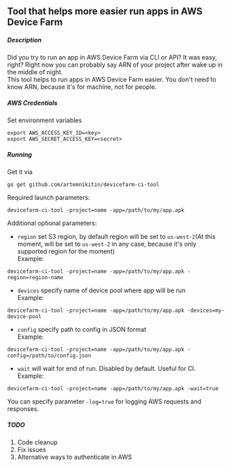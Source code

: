 ## Tool that helps more easier run apps in AWS Device Farm

##### Description
Did you try to run an app in AWS Device Farm via CLI or API? It was easy, right? Right now you can probably say ARN of your project after wake up in the middle of night.    
This tool helps to run apps in AWS Device Farm easier. You don't need to know ARN, because it's for machine, not for people.

##### AWS Credentials

Set environment variables     
```
export AWS_ACCESS_KEY_ID=<key>    
export AWS_SECRET_ACCESS_KEY=<secret>
```     

##### Running
Get it via    
``` 
go get github.com/artemnikitin/devicefarm-ci-tool 
``` 
   
Required launch parameters:   
```
devicefarm-ci-tool -project=name -app=/path/to/my/app.apk
```

Additional optional parameters:   
- ```region``` set S3 region, by default region will be set to ```us-west-2```(At this moment, will be set to ```us-west-2``` in any case, because it's only supported region for the moment)          
Example:    
``` 
devicefarm-ci-tool -project=name -app=/path/to/my/app.apk -region=region-name 
```    
- ```devices``` specify name of device pool where app will be run      
Example:   
``` 
devicefarm-ci-tool -project=name -app=/path/to/my/app.apk -devices=my-device-pool
```   
- ```config``` specify path to config in JSON format      
Example:   
``` 
devicefarm-ci-tool -project=name -app=/path/to/my/app.apk -config=/path/to/config.json
```   
- ```wait``` will wait for end of run. Disabled by default. Useful for CI.     
Example:   
``` 
devicefarm-ci-tool -project=name -app=/path/to/my/app.apk -wait=true
```   

You can specify parameter ```-log=true``` for logging AWS requests and responses.

##### TODO  
1. Code cleanup
2. Fix issues
3. Alternative ways to authenticate in AWS
